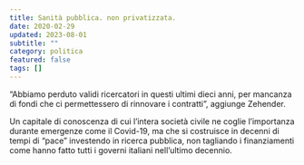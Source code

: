 ```yaml
---
title: Sanità pubblica. non privatizzata.
date: 2020-02-29
updated: 2023-08-01
subtitle: ""
category: politica
featured: false
tags: []
---
```


“Abbiamo perduto validi ricercatori in questi ultimi dieci anni, per mancanza di fondi che ci permettessero di rinnovare i contratti”, aggiunge Zehender.

Un capitale di conoscenza di cui l’intera società civile ne coglie l’importanza durante emergenze come il Covid-19, ma che si costruisce in decenni di tempi di “pace” investendo in ricerca pubblica, non tagliando i finanziamenti come hanno fatto tutti i governi italiani nell’ultimo decennio.
